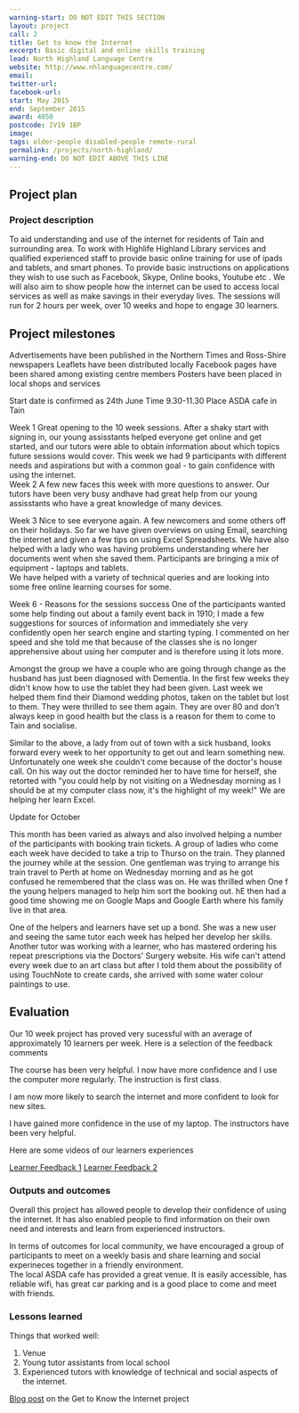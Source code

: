 ```yaml
---
warning-start: DO NOT EDIT THIS SECTION
layout: project
call: 2
title: Get to know the Internet
excerpt: Basic digital and online skills training
lead: North Highland Language Centre
website: http://www.nhlanguagecentre.com/
email: 
twitter-url: 
facebook-url: 
start: May 2015
end: September 2015
award: 4050
postcode: IV19 1BP
image:
tags: older-people disabled-people remote-rural
permalink: /projects/north-highland/
warning-end: DO NOT EDIT ABOVE THIS LINE
---
```


## Project plan

### Project description

To aid understanding and use of the internet for residents of Tain and surrounding area. To work with Highlife Highland Library services and qualified experienced staff to provide basic online training for use of ipads and tablets, and smart phones. To provide basic instructions on applications they wish to use such as Facebook, Skype, Online books, Youtube etc .  We will also aim to show people how the internet can be used to access local services as well as make savings in their everyday lives.
The sessions will run for 2 hours per week, over 10 weeks and hope to engage 30 learners.


## Project milestones
Advertisements have been published in the Northern Times and Ross-Shire newspapers
Leaflets have been distributed locally
Facebook pages have been shared among existing centre members
Posters have been placed in local shops and services

Start date is confirmed as 24th June
Time 9.30-11.30
Place ASDA cafe in Tain

Week 1
Great opening to the 10 week sessions.  After a shaky start with signing in, our young assisstants helped everyone get online and get started, and our tutors were able to obtain information about which topics future sessions would cover.  This week we had 9 participants with different needs and aspirations but with a common goal - to gain confidence with using the internet.  
Week 2
A few new faces this week with more questions to answer.  Our tutors have been very busy andhave had great help from our young assisstants who have a great knowledge of many devices.

Week 3
Nice to see everyone again.  A few newcomers and some others off on their holidays.  So far we have given overviews on using Email, searching the internet and given a few tips on using Excel Spreadsheets.  We have also helped with a lady who was having problems understanding where her documents went when she saved them.
Participants are bringing a mix of equipment - laptops and tablets.  
We have helped with a variety of technical queries and are looking into some free online learning courses for some.

Week 6 - Reasons for the sessions success
One of the participants wanted some help finding out about a family event back in 1910; I made a few suggestions for sources of information and immediately she very confidently open her search engine and starting typing. I commented on her speed and she told me that because of the classes she is no longer apprehensive about using her computer and is therefore using it lots more. 

Amongst the group we have a couple who are going through change as the husband has just been diagnosed with Dementia. In the first few weeks they didn't know how to use the tablet they had been given. Last week we helped them find their Diamond wedding photos, taken on the tablet but lost to them. They were thrilled to see them again. They are over 80 and don't always keep in good health but the class is a reason for them to come to Tain and socialise.

Similar to the above, a lady from out of town with a sick husband, looks forward every week to her opportunity to get out and learn something new. Unfortunately one week she couldn't come because of the doctor's house call. On his way out the doctor  reminded her to have time for herself, she retorted with "you could help by not visiting on a Wednesday morning as I should be at my computer class now, it's the highlight of my week!" We are helping her learn Excel.

Update for October

This month has been varied as always and also involved helping a number of the participants with booking train tickets.  A group of ladies who come each week have decided to take a trip to Thurso on the train. They planned the journey while at the session.  One gentleman was trying to arrange his train travel to Perth at home on Wednesday morning and as he got confused he remembered that the class was on.  He was thrilled when One f the young helpers managed to help him sort the booking out.  hE then had a good time showing me on Google Maps and Google Earth where his family live in that area.

One of the helpers and learners have set up a bond.  She was a new user and seeing the same tutor each week has helped her develop her skills.  Another tutor was working with a learner, who has mastered ordering his repeat prescriptions via the Doctors' Surgery website.  His wife can't attend every week due to an art class but after I told them about the possibility of using TouchNote to create cards, she arrived with some water colour paintings to use. 




## Evaluation

Our 10 week project has proved very sucessful with an average of approximately 10 learners per week. 
Here is a selection of the feedback comments

The course has been very helpful.  I now have more confidence and I use the computer more regularly.  The instruction is first class.

I am now more likely to search the internet and more confident to look for new sites.

I have gained more confidence in the use of my laptop.  The instructors have been very helpful.  

Here are some videos of our learners experiences 

[Learner Feedback 1](https://youtu.be/G_JKjO1bKyc)
[Learner Feedback 2](https://youtu.be/s2oPBXZOJ0M)





### Outputs and outcomes

Overall this project has allowed people to develop their confidence of using the internet.  It has also enabled people to find information on their own need and interests and learn from experienced instructors.


In terms of outcomes for local community, we have encouraged a group of participants to meet on a weekly basis and share learning and social experineces together in a friendly environment.  
The local ASDA cafe has provided a great venue.  It is easily accessible, has reliable wifi, has great car parking and is a good place to come and meet with friends. 

### Lessons learned

Things that worked well:

1. Venue
2. Young tutor assistants from local school
3. Experienced tutors with knowledge of technical and social aspects of the internet. 

[Blog post](http://www.scvo.org.uk/blog/get-to-know-the-internet/) on the Get to Know the Internet project
